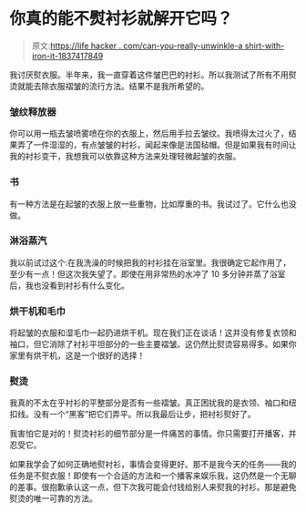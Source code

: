 # 你真的能不熨衬衫就解开它吗？

> 原文:[https://life hacker . com/can-you-really-unwinkle-a shirt-with-iron-it-1837417849](https://lifehacker.com/can-you-really-unwrinkle-a-shirt-without-ironing-it-1837417849)

我讨厌熨衣服。半年来，我一直穿着这件皱巴巴的衬衫。所以我测试了所有不用熨烫就能去除衣服褶皱的流行方法。结果不是我所希望的。

### 皱纹释放器

你可以用一瓶去皱喷雾喷在你的衣服上，然后用手拉去皱纹。我喷得太过火了，结果弄了一件湿湿的，有点皱皱的衬衫，闻起来像是法国毡帽。但是如果我有时间让我的衬衫变干，我想我可以依靠这种方法来处理轻微起皱的衣服。

### 书

有一种方法是在起皱的衣服上放一些重物，比如厚重的书。我试过了。它什么也没做。

### 淋浴蒸汽

我以前试过这个:在我洗澡的时候把我的衬衫挂在浴室里。我很确定它起作用了，至少有一点！但这次我失望了。即使在用非常热的水冲了 10 多分钟并蒸了浴室后，我也没看到衬衫有什么变化。

### 烘干机和毛巾

将起皱的衣服和湿毛巾一起扔进烘干机。现在我们正在谈话！这并没有修复衣领和袖口，但它消除了衬衫平坦部分的一些主要褶皱。这仍然比熨烫容易得多。如果你家里有烘干机，这是一个很好的选择！

### 熨烫

我真的不太在乎衬衫的平整部分是否有一些褶皱。真正困扰我的是衣领、袖口和纽扣线。没有一个“黑客”把它们弄平。所以我最后让步，把衬衫熨好了。

我害怕它是对的！熨烫衬衫的细节部分是一件痛苦的事情。你只需要打开播客，并忍受它。

如果我学会了如何正确地熨衬衫，事情会变得更好。那不是我今天的任务——我的任务是不熨衣服！即使有一个合适的方法和一个播客来娱乐我，这仍然是一个无聊的差事。很抱歉承认这一点，但下次我可能会付钱给别人来熨我的衬衫。那是避免熨烫的唯一可靠的方法。